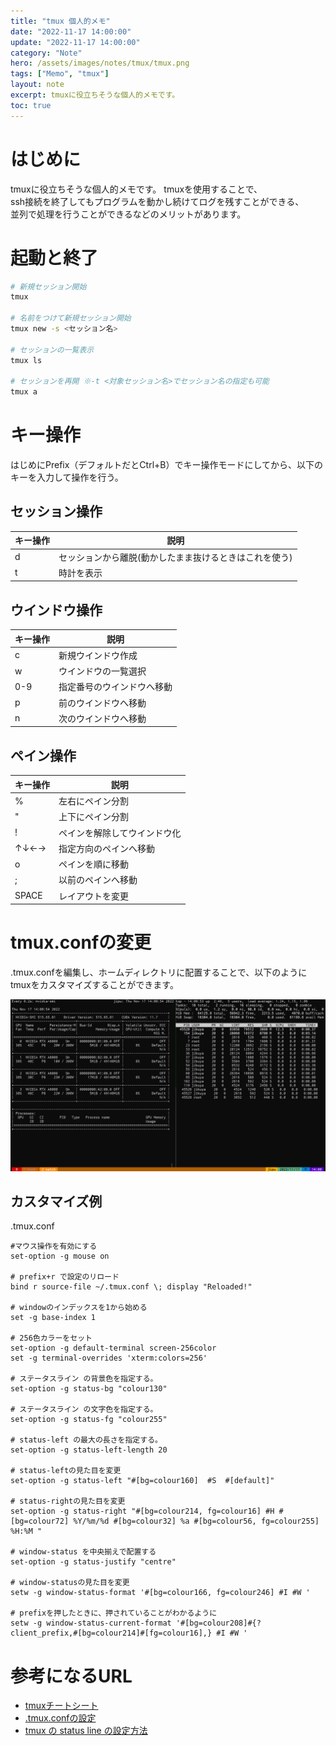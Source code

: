 ```yaml
---
title: "tmux 個人的メモ"
date: "2022-11-17 14:00:00"
update: "2022-11-17 14:00:00"
category: "Note"
hero: /assets/images/notes/tmux/tmux.png
tags: ["Memo", "tmux"]
layout: note
excerpt: tmuxに役立ちそうな個人的メモです。
toc: true
---
```


# はじめに

tmuxに役立ちそうな個人的メモです。
tmuxを使用することで、  
ssh接続を終了してもプログラムを動かし続けてログを残すことができる、  
並列で処理を行うことができるなどのメリットがあります。

# 起動と終了

```bash
# 新規セッション開始
tmux

# 名前をつけて新規セッション開始
tmux new -s <セッション名>

# セッションの一覧表示
tmux ls

# セッションを再開 ※-t <対象セッション名>でセッション名の指定も可能
tmux a
```

# キー操作
はじめにPrefix（デフォルトだとCtrl+B）でキー操作モードにしてから、以下のキーを入力して操作を行う。

## セッション操作

| キー操作 | 説明 |
| - | - |
| d | セッションから離脱(動かしたまま抜けるときはこれを使う) |
| t | 時計を表示 |

## ウインドウ操作

| キー操作 | 説明 |
| - | - |
| c | 新規ウインドウ作成 |
| w | ウインドウの一覧選択 |
| 0-9 |  指定番号のウインドウへ移動|
| p | 前のウインドウへ移動 |
| n | 次のウインドウへ移動 |

## ペイン操作

| キー操作 | 説明 |
| - | - |
| % | 左右にペイン分割 |
| " | 上下にペイン分割 |
| ! | ペインを解除してウインドウ化 |
| ↑↓←→ | 指定方向のペインへ移動 |
| o | ペインを順に移動 |
| ; | 以前のペインへ移動 |
| SPACE | レイアウトを変更 |

# tmux.confの変更
.tmux.confを編集し、ホームディレクトリに配置することで、以下のようにtmuxをカスタマイズすることができます。

![](/assets/images/notes/tmux/tmux.png)

## カスタマイズ例

.tmux.conf
```config
#マウス操作を有効にする
set-option -g mouse on

# prefix+r で設定のリロード
bind r source-file ~/.tmux.conf \; display "Reloaded!"

# windowのインデックスを1から始める
set -g base-index 1

# 256色カラーをセット
set-option -g default-terminal screen-256color
set -g terminal-overrides 'xterm:colors=256'

# ステータスライン の背景色を指定する。
set-option -g status-bg "colour130"

# ステータスライン の文字色を指定する。
set-option -g status-fg "colour255"

# status-left の最大の長さを指定する。
set-option -g status-left-length 20

# status-leftの見た目を変更
set-option -g status-left "#[bg=colour160]  #S  #[default]"

# status-rightの見た目を変更
set-option -g status-right "#[bg=colour214, fg=colour16] #H #[bg=colour72] %Y/%m/%d #[bg=colour32] %a #[bg=colour56, fg=colour255] %H:%M "

# window-status を中央揃えで配置する
set-option -g status-justify "centre"

# window-statusの見た目を変更
setw -g window-status-format '#[bg=colour166, fg=colour246] #I #W '

# prefixを押したときに、押されていることがわかるように
setw -g window-status-current-format '#[bg=colour208]#{?client_prefix,#[bg=colour214]#[fg=colour16],} #I #W '
```

# 参考になるURL
- [tmuxチートシート](https://qiita.com/nmrmsys/items/03f97f5eabec18a3a18b)
- [.tmux.confの設定](https://qiita.com/youichiro/items/dd54c38c2f3873348c78)
- [tmux の status line の設定方法](https://qiita.com/nojima/items/9bc576c922da3604a72b)